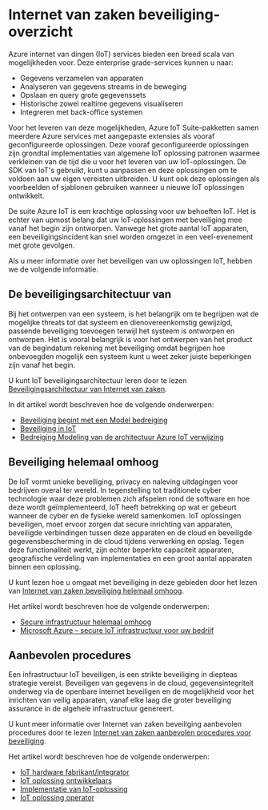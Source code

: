 <properties
   pageTitle="Overzicht van de beveiliging van zaken Internet | Microsoft Azure"
   description=" Azure internet van dingen (IoT) services bieden een breed scala van mogelijkheden voor. In dit artikel vindt u meer informatie over het beveiligen van uw oplossingen IoT in Azure wordt aangegeven. "
   services="security"
   documentationCenter="na"
   authors="TomShinder"
   manager="MBaldwin"
   editor="TomSh"/>

<tags
   ms.service="security"
   ms.devlang="na"
   ms.topic="article"
   ms.tgt_pltfrm="na"
   ms.workload="na"
   ms.date="08/09/2016"
   ms.author="terrylan"/>

# <a name="internet-of-things-security-overview"></a>Internet van zaken beveiliging-overzicht

Azure internet van dingen (IoT) services bieden een breed scala van mogelijkheden voor. Deze enterprise grade-services kunnen u naar:

- Gegevens verzamelen van apparaten
- Analyseren van gegevens streams in de beweging
- Opslaan en query grote gegevenssets
- Historische zowel realtime gegevens visualiseren
- Integreren met back-office systemen

Voor het leveren van deze mogelijkheden, Azure IoT Suite-pakketten samen meerdere Azure services met aangepaste extensies als vooraf geconfigureerde oplossingen. Deze vooraf geconfigureerde oplossingen zijn grondtal implementaties van algemene IoT oplossing patronen waarmee verkleinen van de tijd die u voor het leveren van uw IoT-oplossingen. De SDK van IoT's gebruikt, kunt u aanpassen en deze oplossingen om te voldoen aan uw eigen vereisten uitbreiden. U kunt ook deze oplossingen als voorbeelden of sjablonen gebruiken wanneer u nieuwe IoT oplossingen ontwikkelt.

De suite Azure IoT is een krachtige oplossing voor uw behoeften IoT. Het is echter van upmost belang dat uw IoT-oplossingen met beveiliging mee vanaf het begin zijn ontworpen. Vanwege het grote aantal IoT apparaten, een beveiligingsincident kan snel worden omgezet in een veel-evenement met grote gevolgen.

Als u meer informatie over het beveiligen van uw oplossingen IoT, hebben we de volgende informatie.

## <a name="security-architecture"></a>De beveiligingsarchitectuur van

Bij het ontwerpen van een systeem, is het belangrijk om te begrijpen wat de mogelijke threats tot dat systeem en dienovereenkomstig gewijzigd, passende beveiliging toevoegen terwijl het systeem is ontworpen en ontworpen. Het is vooral belangrijk is voor het ontwerpen van het product van de begindatum rekening met beveiliging omdat begrijpen hoe onbevoegden mogelijk een systeem kunt u weet zeker juiste beperkingen zijn vanaf het begin.

U kunt IoT beveiligingsarchitectuur leren door te lezen [Beveiligingsarchitectuur van Internet van zaken](../iot-suite/iot-security-architecture.md).

In dit artikel wordt beschreven hoe de volgende onderwerpen:

- [Beveiliging begint met een Model bedreiging](../iot-suite/iot-security-architecture.md#security-starts-with-a-threat-model)
- [Beveiliging in IoT](../iot-suite/iot-security-architecture.md#security-in-iot)
- [Bedreiging Modeling van de architectuur Azure IoT verwijzing](../iot-suite/iot-security-architecture.md#threat-modeling-the-azure-iot-reference-architecture)

## <a name="security-from-the-ground-up"></a>Beveiliging helemaal omhoog

De IoT vormt unieke beveiliging, privacy en naleving uitdagingen voor bedrijven overal ter wereld. In tegenstelling tot traditionele cyber technologie waar deze problemen zich afspelen rond de software en hoe deze wordt geïmplementeerd, IoT heeft betrekking op wat er gebeurt wanneer de cyber en de fysieke wereld samenkomen. IoT oplossingen beveiligen, moet ervoor zorgen dat secure inrichting van apparaten, beveiligde verbindingen tussen deze apparaten en de cloud en beveiligde gegevensbescherming in de cloud tijdens verwerking en opslag. Tegen deze functionaliteit werkt, zijn echter beperkte capaciteit apparaten, geografische verdeling van implementaties en een groot aantal apparaten binnen een oplossing.

U kunt lezen hoe u omgaat met beveiliging in deze gebieden door het lezen van [Internet van zaken beveiliging helemaal omhoog](../iot-suite/securing-iot-ground-up.md).

Het artikel wordt beschreven hoe de volgende onderwerpen:

- [Secure infrastructuur helemaal omhoog](../iot-suite/securing-iot-ground-up.md#secure-infrastructure-from-the-ground-up)
- [Microsoft Azure – secure IoT infrastructuur voor uw bedrijf](../iot-suite/securing-iot-ground-up.md#microsoft-azure---secure-iot-infrastructure-for-your-business)

## <a name="best-practices"></a>Aanbevolen procedures

Een infrastructuur IoT beveiligen, is een strikte beveiliging in diepteas strategie vereist. Beveiligen van gegevens in de cloud, gegevensintegriteit onderweg via de openbare internet beveiligen en de mogelijkheid voor het inrichten van veilig apparaten, vanaf elke laag die groter beveiliging assurance in de algehele infrastructuur genereert.

U kunt meer informatie over Internet van zaken beveiliging aanbevolen procedures door te lezen [Internet van zaken aanbevolen procedures voor beveiliging](../iot-suite/iot-security-best-practices.md).

Het artikel wordt beschreven hoe de volgende onderwerpen:

- [IoT hardware fabrikant/integrator](../iot-suite/iot-security-best-practices.md#iot-hardware-manufacturerintegrator)
- [IoT oplossing ontwikkelaars](../iot-suite/iot-security-best-practices.md#iot-solution-developer)
- [Implementatie van IoT-oplossing](../iot-suite/iot-security-best-practices.md#iot-solution-deployer)
- [IoT oplossing operator](../iot-suite/iot-security-best-practices.md#iot-solution-operator)
